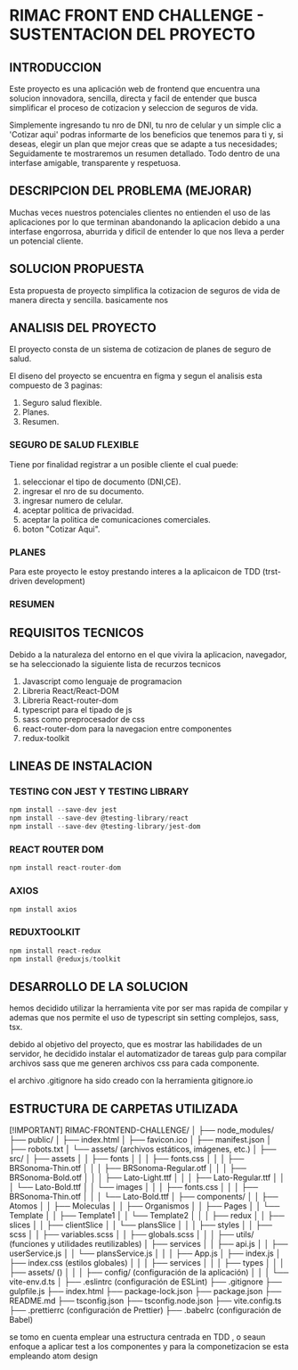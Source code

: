 

# RIMAC FRONT END CHALLENGE - SUSTENTACION DEL PROYECTO


## INTRODUCCION
Este proyecto es una aplicación web de frontend que encuentra una solucion innovadora, sencilla, directa y facil de entender que busca simplificar el proceso de cotizacion y seleccion de seguros de vida.

Simplemente ingresando tu nro de DNI, tu nro de celular y un simple clic a 'Cotizar aqui' podras informarte de los beneficios que tenemos para ti y, si deseas, elegir un plan que mejor creas que se adapte a tus necesidades; Seguidamente te mostraremos un resumen detallado. Todo dentro de una interfase amigable, transparente y respetuosa.  


## DESCRIPCION DEL PROBLEMA (MEJORAR)
Muchas veces nuestros potenciales clientes no entienden  el uso de las aplicaciones por lo que terminan abandonando la aplicacion debido a una interfase engorrosa, aburrida y dificil de entender lo que nos lleva a perder un potencial cliente.


## SOLUCION PROPUESTA
Esta propuesta de proyecto simplifica la cotizacion de seguros de vida de manera directa y sencilla. basicamente nos 


## ANALISIS DEL PROYECTO
El proyecto consta de un sistema de cotizacion de planes de seguro de salud.

El diseno del proyecto se encuentra en figma y segun el analisis esta compuesto de 3 paginas: 

1. Seguro salud flexible.
2. Planes.
3. Resumen.


### SEGURO DE SALUD FLEXIBLE
Tiene por finalidad registrar a un posible cliente el cual puede:
   1. seleccionar el tipo de documento (DNI,CE).
   2. ingresar el nro de su documento.
   3. ingresar numero de celular.
   4. aceptar politica de privacidad.
   5. aceptar la politica de comunicaciones comerciales.
   6. boton "Cotizar Aqui".


### PLANES
Para este proyecto le estoy prestando interes a la aplicaicon de TDD (trst-driven development)


### RESUMEN

## REQUISITOS TECNICOS
Debido a la naturaleza del entorno en el que vivira la aplicacion, navegador, se ha seleccionado la siguiente lista de recurzos tecnicos

1. Javascript como lenguaje de programacion 
2. Libreria React/React-DOM 
2. Libreria React-router-dom 
3. typescript para el tipado de js
4. sass como preprocesador de css
5. react-router-dom para la navegacion entre componentes
6. redux-toolkit


## LINEAS DE INSTALACION


### TESTING CON JEST Y TESTING LIBRARY
```js
npm install --save-dev jest 
npm install --save-dev @testing-library/react 
npm install --save-dev @testing-library/jest-dom
```

### REACT ROUTER DOM
```js
npm install react-router-dom
```

### AXIOS
```js
npm install axios
```

### REDUXTOOLKIT
```js
npm install react-redux
npm install @reduxjs/toolkit

```

## DESARROLLO DE LA SOLUCION


hemos decidido utilizar la herramienta vite por ser mas rapida de compilar y ademas que nos permite el uso de typescript sin setting complejos, sass, tsx.

debido al objetivo del proyecto, que es mostrar las habilidades de un servidor, he decidido instalar el automatizador de tareas gulp para compilar archivos sass que me generen archivos css para cada componente.

el archivo .gitignore ha sido creado con la herramienta gitignore.io


## ESTRUCTURA DE CARPETAS UTILIZADA

[!IMPORTANT]
RIMAC-FRONTEND-CHALLENGE/
│
├── node_modules/
├── public/
│   ├── index.html
│   ├── favicon.ico
│   ├── manifest.json
│   ├── robots.txt
│   └── assets/ (archivos estáticos, imágenes, etc.)
│
├── src/
│   ├── assets
│   │   ├── fonts
│   │   │    ├── fonts.css
│   │   │    ├── BRSonoma-Thin.otf
│   │   │    ├── BRSonoma-Regular.otf
│   │   │    ├── BRSonoma-Bold.otf
│   │   │    ├── Lato-Light.ttf
│   │   │    ├── Lato-Regular.ttf
│   │   │    └── Lato-Bold.ttf
│   │   └── images
│   │   │    ├── fonts.css
│   │   │    ├── BRSonoma-Thin.otf
│   │   │    └── Lato-Bold.ttf
│   ├── components/
│   │   ├── Atomos
│   │   ├── Moleculas
│   │   ├── Organismos
│   │   ├── Pages
│   │   └── Template
│   │         ├── Template1
│   │         └── Template2
│   │
│   ├── redux
│   │     ├── slices
│   │            ├── clientSlice
│   │            └── plansSlice
│   │
│   ├── styles
│   │   ├── scss
│   │        ├── variables.scss
│   │        ├── globals.scss
│   │
│   ├── utils/ (funciones y utilidades reutilizables)
│   ├── services
│   │      ├── api.js
│   │      ├── userService.js
│   │      └── plansService.js
│   │
│   ├── App.js
│   ├── index.js
│   ├── index.css (estilos globales)
│   │
│   ├── services
│   │
│   ├── types
│   │
│   ├── assets/ ()
│   │
│   ├── config/ (configuración de la aplicación)
│   │
│   └── vite-env.d.ts
│
├── .eslintrc (configuración de ESLint)
├── .gitignore
├── gulpfile.js
├── index.html
├── package-lock.json
├── package.json
├── README.md
├── tsconfig.json
├── tsconfig.node.json
├── vite.config.ts
├── .prettierrc (configuración de Prettier)
├── .babelrc (configuración de Babel) 


se tomo en cuenta emplear una estructura centrada en TDD , o seaun enfoque a aplicar test a los componentes y para la componetizacion se esta empleando atom design





